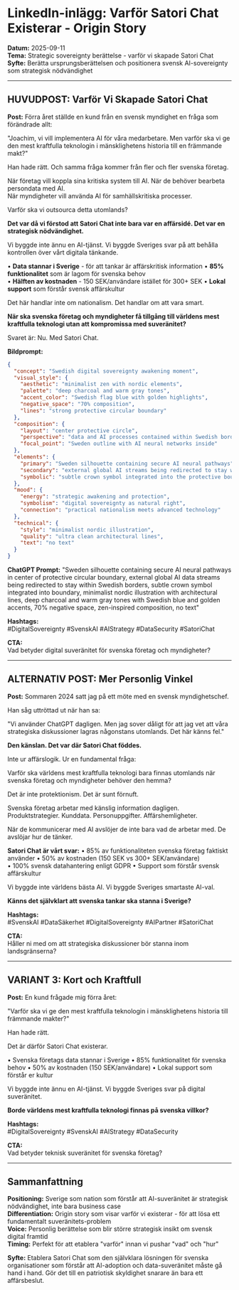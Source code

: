 # LinkedIn-inlägg: Varför Satori Chat Existerar - Origin Story
**Datum:** 2025-09-11  
**Tema:** Strategic sovereignty berättelse - varför vi skapade Satori Chat  
**Syfte:** Berätta ursprungsberättelsen och positionera svensk AI-sovereignty som strategisk nödvändighet

---

## HUVUDPOST: Varför Vi Skapade Satori Chat

**Post:**
Förra året ställde en kund från en svensk myndighet en fråga som förändrade allt:

"Joachim, vi vill implementera AI för våra medarbetare. Men varför ska vi ge den mest kraftfulla teknologin i mänsklighetens historia till en främmande makt?"

Han hade rätt. Och samma fråga kommer från fler och fler svenska företag.

När företag vill koppla sina kritiska system till AI.
När de behöver bearbeta persondata med AI.  
När myndigheter vill använda AI för samhällskritiska processer.

Varför ska vi outsourca detta utomlands?

**Det var då vi förstod att Satori Chat inte bara var en affärsidé. Det var en strategisk nödvändighet.**

Vi byggde inte ännu en AI-tjänst. Vi byggde Sveriges svar på att behålla kontrollen över vårt digitala tänkande.

• **Data stannar i Sverige** - för att tankar är affärskritisk information
• **85% funktionalitet** som är lagom för svenska behov  
• **Hälften av kostnaden** - 150 SEK/användare istället för 300+ SEK
• **Lokal support** som förstår svensk affärskultur

Det här handlar inte om nationalism. Det handlar om att vara smart.

**När ska svenska företag och myndigheter få tillgång till världens mest kraftfulla teknologi utan att kompromissa med suveränitet?**

Svaret är: Nu. Med Satori Chat.

**Bildprompt:**
```json
{
  "concept": "Swedish digital sovereignty awakening moment",
  "visual_style": {
    "aesthetic": "minimalist zen with nordic elements",
    "palette": "deep charcoal and warm gray tones", 
    "accent_color": "Swedish flag blue with golden highlights",
    "negative_space": "70% composition",
    "lines": "strong protective circular boundary"
  },
  "composition": {
    "layout": "center protective circle",
    "perspective": "data and AI processes contained within Swedish borders",
    "focal_point": "Sweden outline with AI neural networks inside"
  },
  "elements": {
    "primary": "Sweden silhouette containing secure AI neural pathways",
    "secondary": "external global AI streams being redirected to stay within borders",
    "symbolic": "subtle crown symbol integrated into the protective boundary"
  },
  "mood": {
    "energy": "strategic awakening and protection",
    "symbolism": "digital sovereignty as natural right",
    "connection": "practical nationalism meets advanced technology"
  },
  "technical": {
    "style": "minimalist nordic illustration", 
    "quality": "ultra clean architectural lines",
    "text": "no text"
  }
}
```

**ChatGPT Prompt:** "Sweden silhouette containing secure AI neural pathways in center of protective circular boundary, external global AI data streams being redirected to stay within Swedish borders, subtle crown symbol integrated into boundary, minimalist nordic illustration with architectural lines, deep charcoal and warm gray tones with Swedish blue and golden accents, 70% negative space, zen-inspired composition, no text"

**Hashtags:**  
#DigitalSovereignty #SvenskAI #AIStrategy #DataSecurity #SatoriChat

**CTA:**  
Vad betyder digital suveränitet för svenska företag och myndigheter?

---

## ALTERNATIV POST: Mer Personlig Vinkel

**Post:**
Sommaren 2024 satt jag på ett möte med en svensk myndighetschef.

Han såg uttröttad ut när han sa:

"Vi använder ChatGPT dagligen. Men jag sover dåligt för att jag vet att våra strategiska diskussioner lagras någonstans utomlands. Det här känns fel."

**Den känslan. Det var där Satori Chat föddes.**

Inte ur affärslogik. Ur en fundamental fråga:

Varför ska världens mest kraftfulla teknologi bara finnas utomlands när svenska företag och myndigheter behöver den hemma?

Det är inte protektionism. Det är sunt förnuft.

Svenska företag arbetar med känslig information dagligen. Produktstrategier. Kunddata. Personuppgifter. Affärshemligheter.

När de kommunicerar med AI avslöjer de inte bara vad de arbetar med. De avslöjar hur de tänker.

**Satori Chat är vårt svar:**
• 85% av funktionaliteten svenska företag faktiskt använder
• 50% av kostnaden (150 SEK vs 300+ SEK/användare)  
• 100% svensk datahantering enligt GDPR
• Support som förstår svensk affärskultur

Vi byggde inte världens bästa AI. Vi byggde Sveriges smartaste AI-val.

**Känns det självklart att svenska tankar ska stanna i Sverige?**

**Hashtags:**  
#SvenskAI #DataSäkerhet #DigitalSovereignty #AIPartner #SatoriChat

**CTA:**  
Håller ni med om att strategiska diskussioner bör stanna inom landsgränserna?

---

## VARIANT 3: Kort och Kraftfull

**Post:**
En kund frågade mig förra året:

"Varför ska vi ge den mest kraftfulla teknologin i mänsklighetens historia till främmande makter?"

Han hade rätt.

Det är därför Satori Chat existerar.

• Svenska företags data stannar i Sverige
• 85% funktionalitet för svenska behov
• 50% av kostnaden (150 SEK/användare)
• Lokal support som förstår er kultur

Vi byggde inte ännu en AI-tjänst.
Vi byggde Sveriges svar på digital suveränitet.

**Borde världens mest kraftfulla teknologi finnas på svenska villkor?**

**Hashtags:**  
#DigitalSovereignty #SvenskAI #AIStrategy #DataSecurity

**CTA:**  
Vad betyder teknisk suveränitet för svenska företag?

---

## Sammanfattning

**Positioning:** Sverige som nation som förstår att AI-suveränitet är strategisk nödvändighet, inte bara business case  
**Differentiation:** Origin story som visar varför vi existerar - för att lösa ett fundamentalt suveränitets-problem  
**Voice:** Personlig berättelse som blir större strategisk insikt om svensk digital framtid  
**Timing:** Perfekt för att etablera "varför" innan vi pushar "vad" och "hur"

**Syfte:** Etablera Satori Chat som den självklara lösningen för svenska organisationer som förstår att AI-adoption och data-suveränitet måste gå hand i hand. Gör det till en patriotisk skyldighet snarare än bara ett affärsbeslut.